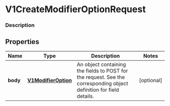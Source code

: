 
# V1CreateModifierOptionRequest

### Description



## Properties
Name | Type | Description | Notes
------------ | ------------- | ------------- | -------------
**body** | [**V1ModifierOption**](V1ModifierOption.md) | An object containing the fields to POST for the request.  See the corresponding object definition for field details. |  [optional]



